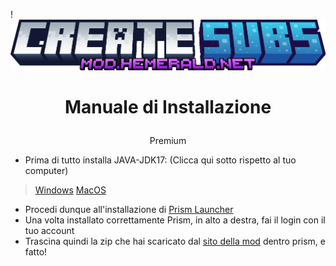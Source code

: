 !![titolo](CreateCraft/1.png)

# <p style="text-align: center;">Manuale di Installazione</p>
<p style="text-align: center;">Premium</p>

- Prima di tutto installa JAVA-JDK17: (Clicca qui sotto rispetto al tuo computer)

> [Windows](https://download.oracle.com/java/17/archive/jdk-17.0.10_windows-x64_bin.exe)
> [MacOS](https://download.oracle.com/java/17/archive/jdk-17.0.10_macos-x64_bin.dmg)

- Procedi dunque all'installazione di [Prism Launcher](https://prismlauncher.org/download/)
- Una volta installato correttamente Prism, in alto a destra, fai il login con il tuo account
- Trascina quindi la zip che hai scaricato dal [sito della mod](https://mod.hemerald.net) dentro prism, e fatto!
